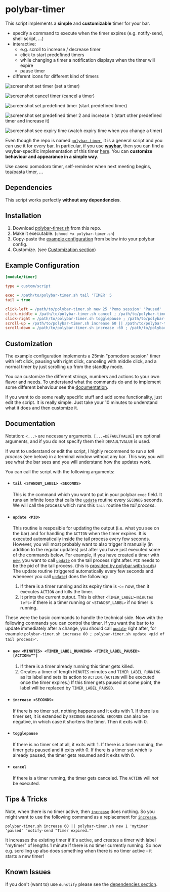 # polybar-timer

This script implements a **simple** and **customizable** timer for your bar.

- specify a command to execute when the timer expires (e.g. notify-send, shell script, ...)
- interactive:
  * e.g. scroll to increase / decrease timer
  * click to start predefined timers
  * while changing a timer a notification displays when the timer will expire
  * pause timer
- different icons for different kind of timers

![screenshot set timer](screenshots/setTimer.gif) (set a timer)

![screenshot cancel timer](screenshots/cancelTimer.gif) (cancel a timer)

![screenshot set predefined timer](screenshots/predefinedTimer.gif) (start predefined timer)

![screenshot set predefined timer 2 and increase it](screenshots/predefinedTimer2.gif) (start other predefined timer and increase it)

![screenshot see expiry time](screenshots/expiryTimePreview.gif) (watch expiry time when you change a timer)

Even though the repo is named [`polybar-timer`](#), it is a general script and you can use it for every bar.
In particular, if you use [**waybar**](https://github.com/Alexays/Waybar), then you can find a waybar-specific implementation of this timer [here](https://github.com/jbirnick/waybar-timer).
You can **customize behaviour and appearance in a simple way**.

Use cases: pomodoro timer, self-reminder when next meeting begins, tea/pasta timer, ...

## Dependencies

This script works perfectly **without any dependencies**.

## Installation

1. Download [polybar-timer.sh](https://raw.githubusercontent.com/jbirnick/polybar-timer/master/polybar-timer.sh) from this repo.
2. Make it executable. (`chmod +x polybar-timer.sh`)
3. Copy-paste the [example configuration](#example-configuration) from below into your polybar config.
4. Customize. (see [Customization section](#customization))

## Example Configuration

```ini
[module/timer]

type = custom/script

exec = /path/to/polybar-timer.sh tail 'TIMER' 5
tail = true

click-left = /path/to/polybar-timer.sh new 25 'Pomo session' 'Paused' 'notify-send "Session finished"' ; /path/to/polybar-timer.sh update %pid%
click-middle = /path/to/polybar-timer.sh cancel ; /path/to/polybar-timer.sh update %pid%
click-right = /path/to/polybar-timer.sh togglepause ; /path/to/polybar-timer.sh update %pid%
scroll-up = /path/to/polybar-timer.sh increase 60 || /path/to/polybar-timer.sh new 1 'TIMER' 'PAUSED' 'notify-send -u critical "Timer expired."' ; /path/to/polybar-timer.sh update %pid%
scroll-down = /path/to/polybar-timer.sh increase -60 ; /path/to/polybar-timer.sh update %pid%
```

## Customization

The example configuration implements a 25min "pomodoro session" timer with left click, pausing with right click, canceling with middle click, and a normal timer by just scrolling up from the standby mode.

You can customize the different strings, numbers and actions to your own flavor and needs. To understand what the commands do and to implement some different behaviour see the [documentation](#documentation).

If you want to do some really specific stuff and add some functionality, just edit the script. It is really simple. Just take your 10 minutes to understand what it does and then customize it.

## Documentation

Notation: `<...>` are necessary arguments. `[...=DEFAULTVALUE]` are optional arguments,
and if you do not specify them their `DEFAULTVALUE` is used.

If want to understand or edit the script, I highly recommend to run a *tail process* (see below) in a terminal window without any bar.
This way you will see what the bar sees
and you will understand how the updates work.

You can call the script with the following arguments:

- #### `tail <STANDBY_LABEL> <SECONDS>`
  This is the command which you want to put in your polybar `exec` field.
  It runs an infinite loop that calls the [`update`](#update-pid) routine every `SECONDS` seconds.
  We will call the process which runs this `tail` routine the *tail process*.

- #### `update <PID>`
  This routine is resposible for updating the output (i.e. what you see on the bar) and for handling the `ACTION` when the timer expires.
  It is executed automatically inside the tail process every few seconds.
  However, you will most probably want to also trigger it manually (in addition to the regular updates) just after you have
  just executed some of the commands below. For example, if you have
  created a timer with [`new`](#new-minutes-timer_label-action), you want to call [`update`](#update-pid) on the tail process right after. `PID` needs to be the pid of the tail process.
  (this is [provided by polybar with `%pid%`](https://github.com/polybar/polybar/wiki/Module:-script#examples))<br>
  The update routine (triggered automatically every few seconds and whenever you call [`update`](#update-pid)) does the following:
  1. If there is a timer running and its expiry time is <= now, then it executes `ACTION` and kills the timer.
  2. It prints the current output. This is either `<TIMER_LABEL><minutes left>` if there is a timer running or `<STANDBY_LABEL>` if no timer is running.

These were the basic commands to handle the technical side. Now with the
following commands you can control the timer. If you want the bar to
to update immediately after a change, you should call [`update`](#update-pid) right after, for example
`polybar-timer.sh increase 60 ; polybar-timer.sh update <pid of tail process>'`.

- #### `new <MINUTES> <TIMER_LABEL_RUNNING> <TIMER_LABEL_PAUSED> [ACTION=""]`
  1. If there is a timer already running this timer gets killed.
  2. Creates a timer of length `MINUTES` minutes and `TIMER_LABEL_RUNNING` as its
  label and sets its action to `ACTION`. (`ACTION` will be executed once the timer expires.) If this timer gets paused at some point, the label will be replaced by `TIMER_LABEL_PAUSED`.

- #### `increase <SECONDS>`
  If there is no timer set, nothing happens and it exits with 1.
  If there is a timer set, it is extended by `SECONDS` seconds. `SECONDS` can also be negative, in which case it shortens the timer. Then it exits
  with 0.

- #### `togglepause`
  If there is no timer set at all, it exits with 1. If there is a timer running, the timer gets paused and it exits with 0. If there is a timer set which is already paused, the timer gets resumed and it exits with 0.

- #### `cancel`
  If there is a timer running, the timer gets canceled. The `ACTION` will _not_ be
  executed.

## Tips & Tricks

Note, when there is no timer active, then [`increase`](#increase-seconds) does nothing.
So you might want to use the following command as a replacement for [`increase`](#increase-seconds).
```
polybar-timer.sh increase 60 || polybar-timer.sh new 1 'mytimer' 'paused' 'notify-send "Timer expired."'
```
It increases the existing timer if it's active, and creates a timer with label
"mytimer" of lengths 1 minute if there is no timer currently running.
So now e.g. scrolling up also does something when there is no timer active - it starts a new timer!

## Known Issues

If you don't (want to) use `dunstify` please see the [dependencies section](#dependencies).
